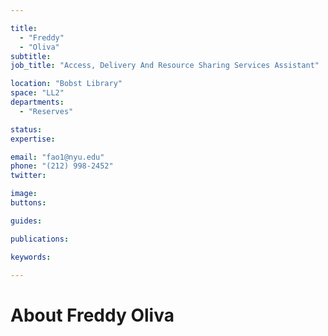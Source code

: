 ```yaml
---

title:
  - "Freddy"
  - "Oliva"
subtitle: 
job_title: "Access, Delivery And Resource Sharing Services Assistant"

location: "Bobst Library"
space: "LL2"
departments:
  - "Reserves"

status: 
expertise:

email: "fao1@nyu.edu"
phone: "(212) 998-2452"
twitter: 

image: 
buttons:

guides:

publications:

keywords:

---
```


# About Freddy Oliva


